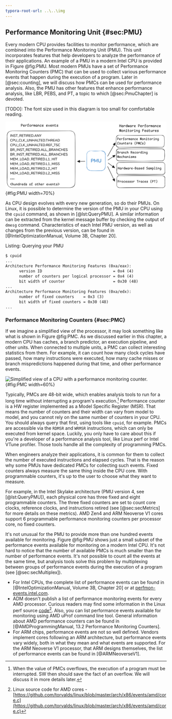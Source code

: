 ```yaml
---
typora-root-url: ..\..\img
---
```


## Performance Monitoring Unit {#sec:PMU}

Every modern CPU provides facilities to monitor performance, which are combined into the Performance Monitoring Unit (PMU). This unit incorporates features that help developers to analyze the performance of their applications. An example of a PMU in a modern Intel CPU is provided in Figure @fig:PMU. Most modern PMUs have a set of Performance Monitoring Counters (PMC) that can be used to collect various performance events that happen during the execution of a program. Later in [@sec:counting], we will discuss how PMCs can be used for performance analysis. Also, the PMU has other features that enhance performance analysis, like LBR, PEBS, and PT, a topic to which [@sec:PmuChapter] is devoted.

[TODO]: The font size used in this diagram is too small for comfortable reading.

![Performance Monitoring Unit of a modern Intel CPU.](../../img/uarch/PMU.png){#fig:PMU width=70%}

As CPU design evolves with every new generation, so do their PMUs. On Linux, it is possible to determine the version of the PMU in your CPU using the `cpuid` command, as shown in [@lst:QueryPMU]. A similar information can be extracted from the kernel message buffer by checking the output of `dmesg` command. Characteristics of each Intel PMU version, as well as changes from the previous version, can be found in [@IntelOptimizationManual, Volume 3B, Chapter 20].

Listing: Querying your PMU

~~~~ {#lst:QueryPMU .bash}
$ cpuid
...
Architecture Performance Monitoring Features (0xa/eax):
      version ID                               = 0x4 (4)
      number of counters per logical processor = 0x4 (4)
      bit width of counter                     = 0x30 (48)
...
Architecture Performance Monitoring Features (0xa/edx):
      number of fixed counters    = 0x3 (3)
      bit width of fixed counters = 0x30 (48)
...
~~~~~~~~~~~~~~~~~~~~~~~~~~~~~~~~~~~~~~~~~~~~~~~~~

### Performance Monitoring Counters {#sec:PMC}

If we imagine a simplified view of the processor, it may look something like what is shown in Figure @fig:PMC. As we discussed earlier in this chapter, a modern CPU has caches, a branch predictor, an execution pipeline, and other units. When connected to multiple units, a PMC can collect interesting statistics from them. For example, it can count how many clock cycles have passed, how many instructions were executed, how many cache misses or branch mispredictions happened during that time, and other performance events.

![Simplified view of a CPU with a performance monitoring counter.](../../img/uarch/PMC.png){#fig:PMC width=60%}

Typically, PMCs are 48-bit wide, which enables analysis tools to run for a long time without interrupting a program's execution.[^2] Performance counter is a HW register implemented as a Model Specific Register (MSR). That means the number of counters and their width can vary from model to model, and you cannot rely on the same number of counters in your CPU. You should always query that first, using tools like `cpuid`, for example. PMCs are accessible via the `RDMSR` and `WRMSR` instructions, which can only be executed from kernel space. Luckily, you only have to care about this if you're a developer of a performance analysis tool, like Linux perf or Intel VTune profiler. Those tools handle all the complexity of programming PMCs.

When engineers analyze their applications, it is common for them to collect the number of executed instructions and elapsed cycles. That is the reason why some PMUs have dedicated PMCs for collecting such events. Fixed counters always measure the same thing inside the CPU core. With programmable counters, it's up to the user to choose what they want to measure. 

For example, in the Intel Skylake architecture (PMU version 4, see [@lst:QueryPMU]), each physical core has three fixed and eight programmable counters. The three fixed counters are set to count core clocks, reference clocks, and instructions retired (see [@sec:secMetrics] for more details on these metrics). AMD Zen4 and ARM Neoverse V1 cores support 6 programmable performance monitoring counters per processor core, no fixed counters.

It's not unusual for the PMU to provide more than one hundred events available for monitoring. Figure @fig:PMU shows just a small subset of the performance events available for monitoring on a modern Intel CPU. It's not hard to notice that the number of available PMCs is much smaller than the number of performance events. It's not possible to count all the events at the same time, but analysis tools solve this problem by multiplexing between groups of performance events during the execution of a program (see [@sec:secMultiplex]).

- For Intel CPUs, the complete list of performance events can be found in [@IntelOptimizationManual, Volume 3B, Chapter 20] or at [perfmon-events.intel.com](https://perfmon-events.intel.com/). 
- ADM doesn't publish a list of performance monitoring events for every AMD processor. Curious readers may find some information in the Linux perf source [code](https://github.com/torvalds/linux/blob/master/arch/x86/events/amd/core.c)[^3]. Also, you can list performance events available for monitoring using AMD uProf command line tool. General information about AMD performance counters can be found in [@AMDProgrammingManual, 13.2 Performance Monitoring Counters].
- For ARM chips, performance events are not so well defined. Vendors implement cores following an ARM architecture, but performance events vary widely, both in what they mean and what events are supported. For the ARM Neoverse V1 processor, that ARM designs themselves, the list of performance events can be found in [@ARMNeoverseV1].

[^2]: When the value of PMCs overflows, the execution of a program must be interrupted. SW then should save the fact of an overflow. We will discuss it in more details later.
[^3]: Linux source code for AMD cores - [https://github.com/torvalds/linux/blob/master/arch/x86/events/amd/core.c](https://github.com/torvalds/linux/blob/master/arch/x86/events/amd/core.c)